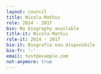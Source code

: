 ```yaml
---
layout: council
title: Nicola Mathis
role: 2014 - 2017
bio: No biography available
title-it: Nicola Mathis
role-it: 2014 - 2017
bio-it: Biografia non disponibile
bio-fr: '-'
email: test@example.com
not-anymore: true
---
```


